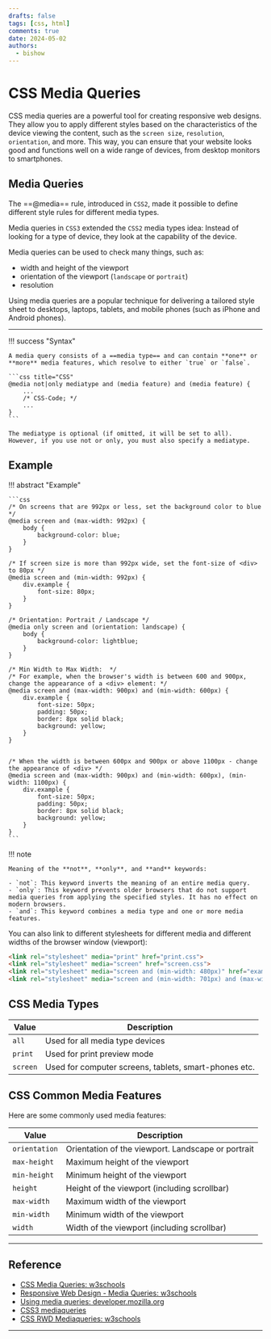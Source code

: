 ```yaml
---
drafts: false
tags: [css, html]
comments: true
date: 2024-05-02
authors:
  - bishow
---
```


# CSS Media Queries

CSS media queries are a powerful tool for creating responsive web designs. They allow you to apply different styles based on the characteristics of the device viewing the content, such as the `screen size`, `resolution`, `orientation`, and more. This way, you can ensure that your website looks good and functions well on a wide range of devices, from desktop monitors to smartphones.


<!-- more -->

## Media Queries

The ==@media== rule, introduced in `CSS2`, made it possible to define different style rules for different media types.

Media queries in `CSS3` extended the `CSS2` media types idea: Instead of looking for a type of device, they look at the capability of the device.

Media queries can be used to check many things, such as:

- width and height of the viewport
- orientation of the viewport (`landscape` or `portrait`)
- resolution

Using media queries are a popular technique for delivering a tailored style sheet to desktops, laptops, tablets, and mobile phones (such as iPhone and Android phones).


---


!!! success "Syntax"

    A media query consists of a ==media type== and can contain **one** or **more** media features, which resolve to either `true` or `false`.

    ```css title="CSS"
    @media not|only mediatype and (media feature) and (media feature) {
        ...
        /* CSS-Code; */
        ...
    }
    ```

    The mediatype is optional (if omitted, it will be set to all). However, if you use not or only, you must also specify a mediatype.


## Example

!!! abstract "Example"

    ```css
    /* On screens that are 992px or less, set the background color to blue */
    @media screen and (max-width: 992px) {
        body {
            background-color: blue;
        }
    }

    /* If screen size is more than 992px wide, set the font-size of <div> to 80px */
    @media screen and (min-width: 992px) {
        div.example {
            font-size: 80px;
        }
    }

    /* Orientation: Portrait / Landscape */
    @media only screen and (orientation: landscape) {
        body {
            background-color: lightblue;
        }
    }

    /* Min Width to Max Width:  */
    /* For example, when the browser's width is between 600 and 900px, change the appearance of a <div> element: */
    @media screen and (max-width: 900px) and (min-width: 600px) {
        div.example {
            font-size: 50px;
            padding: 50px;
            border: 8px solid black;
            background: yellow;
        }
    }


    /* When the width is between 600px and 900px or above 1100px - change the appearance of <div> */
    @media screen and (max-width: 900px) and (min-width: 600px), (min-width: 1100px) {
        div.example {
            font-size: 50px;
            padding: 50px;
            border: 8px solid black;
            background: yellow;
        }
    }
    ```


!!! note

    Meaning of the **not**, **only**, and **and** keywords:

    - `not`: This keyword inverts the meaning of an entire media query.
    - `only`: This keyword prevents older browsers that do not support media queries from applying the specified styles. It has no effect on modern browsers.
    - `and`: This keyword combines a media type and one or more media features.



You can also link to different stylesheets for different media and different widths of the browser window (viewport):


```html title="html"
<link rel="stylesheet" media="print" href="print.css">
<link rel="stylesheet" media="screen" href="screen.css">
<link rel="stylesheet" media="screen and (min-width: 480px)" href="example1.css">
<link rel="stylesheet" media="screen and (min-width: 701px) and (max-width: 900px)" href="example2.css">
```

## CSS Media Types

| Value       | Description                                           |
| ----------- | ----------------------------------------------------- |
| `all`       | Used for all media type devices                       |
| `print`     | Used for print preview mode                           |
| `screen`    | Used for computer screens, tablets, smart-phones etc. |


## CSS Common Media Features

Here are some commonly used media features:

| Value          | Description                                           |
| -------------- | ----------------------------------------------------- |
| `orientation`  | Orientation of the viewport. Landscape or portrait    |
| `max-height`   | Maximum height of the viewport                        |
| `min-height`   | Minimum height of the viewport                        |
| `height`       | Height of the viewport (including scrollbar)          |
| `max-width`    | Maximum width of the viewport                         |
| `min-width`    | Minimum width of the viewport                         |
| `width`        | Width of the viewport (including scrollbar)           |


---

## Reference

- [CSS Media Queries: w3schools](https://www.w3schools.com/css/css3_mediaqueries.asp)
- [Responsive Web Design - Media Queries: w3schools](https://www.w3schools.com/css/css_rwd_mediaqueries.asp)
- [Using media queries: developer.mozilla.org](https://developer.mozilla.org/en-US/docs/Web/CSS/CSS_media_queries/Using_media_queries)
- [CSS3 mediaqueries](https://www.w3schools.com/css/css3_mediaqueries_ex.asp)
- [CSS RWD Mediaqueries: w3schools](https://www.w3schools.com/css/css_rwd_mediaqueries.asp)


---
